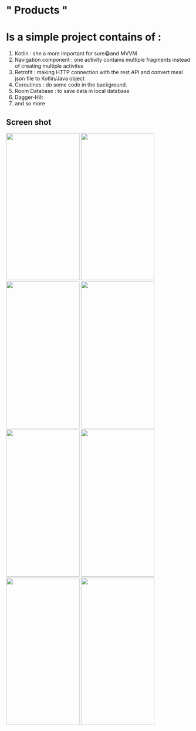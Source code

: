 # " Products "
# Is a simple project contains of :

1) Kotlin : she a more important for sure😀and MVVM
2) Navigation component : one activity contains multiple fragments instead of creating multiple activites
3) Retrofit : making HTTP connection with the rest API and convert meal json file to Kotlin/Java object
4) Coroutines : do some code in the background.
5) Room Database : to save data in local database
5) Dagger-Hilt
6) and so more



## Screen shot

<img src = "https://user-images.githubusercontent.com/53982895/206470457-3b2cd5de-c154-4ff4-bd0f-9aab3f45850d.png" width = "200" height = "400">  <img src = "https://user-images.githubusercontent.com/53982895/206470153-f06a399f-6d12-4d7d-b8e1-b5d4017c3ed5.png" width = "200" height = "400">
<img src = "https://user-images.githubusercontent.com/53982895/206474082-bddb284b-1a76-477d-84da-fa2416d2ee89.png" width = "200" height = "400">  <img src = "https://user-images.githubusercontent.com/53982895/206476048-ef8de634-4e71-4839-91ec-db95a2e88015.png" width = "200" height = "400">
<img src = "https://user-images.githubusercontent.com/53982895/206907352-00ec4400-bef4-40e8-a0c3-77d62a6c72ad.png" width = "200" height = "400">  <img src = "https://user-images.githubusercontent.com/53982895/206907360-30e8a4bb-e179-4cd5-acac-27b7f800bb4f.png" width = "200" height = "400">
<img src = "https://user-images.githubusercontent.com/53982895/206475161-ace654b2-e720-4526-b298-7dfaa9fc7e4a.png" width = "200" height = "400">  <img src = "https://user-images.githubusercontent.com/53982895/206477233-2a446b5d-01e2-4375-a6a4-3ba83308a369.png" width = "200" height = "400">
